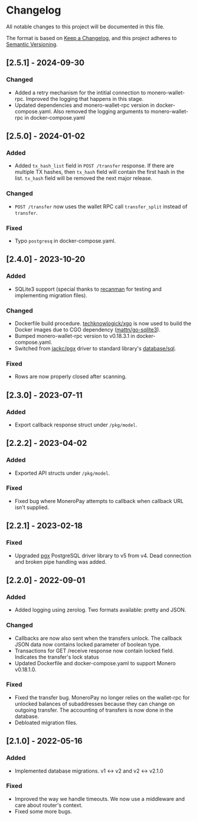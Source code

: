 # Changelog

All notable changes to this project will be documented in this file.

The format is based on [Keep a Changelog](https://keepachangelog.com/en/1.0.0/),
and this project adheres to [Semantic Versioning](https://semver.org/spec/v2.0.0.html).

## [2.5.1] - 2024-09-30
### Changed
- Added a retry mechanism for the intitial connection to monero-wallet-rpc. Improved the logging that happens in this stage.
- Updated dependencies and monero-wallet-rpc version in docker-compose.yaml. Also removed the logging arguments to monero-wallet-rpc in docker-compose.yaml

## [2.5.0] - 2024-01-02
### Added
- Added `tx_hash_list` field in `POST /transfer` response. If there are multiple TX hashes, then `tx_hash` field will contain the first hash in the list. `tx_hash` field will be removed the next major release.

### Changed
- `POST /transfer` now uses the wallet RPC call `transfer_split` instead of `transfer`.

### Fixed
- Typo `postgresq` in docker-compose.yaml.

## [2.4.0] - 2023-10-20
### Added
- SQLite3 support (special thanks to [recanman](http://recanman7nly4wwc5f2t2h55jnxsr7wo664o3lsydngwetvrguz4esid.onion/) for testing and implementing migration files).

### Changed
- Dockerfile build procedure. [techknowlogick/xgo](https://github.com/techknowlogick/xgo) is now used to build the Docker images due to CGO dependency ([mattn/go-sqlite3](http://mattn.github.io/go-sqlite3/)).
- Bumped monero-wallet-rpc version to v0.18.3.1 in docker-compose.yaml.
- Switched from [jackc/pgx](https://github.com/jackc/pgx) driver to standard library's [database/sql](https://pkg.go.dev/database/sql).

### Fixed
- Rows are now properly closed after scanning.

## [2.3.0] - 2023-07-11
### Added
- Export callback response struct under `/pkg/model`.

## [2.2.2] - 2023-04-02
### Added
- Exported API structs under `/pkg/model`.

### Fixed
- Fixed bug where MoneroPay attempts to callback when callback URL isn't supplied.

## [2.2.1] - 2023-02-18
### Fixed
- Upgraded [pgx](https://github.com/jackc/pgx) PostgreSQL driver library to v5 from v4. Dead connection and broken pipe handling was added.

## [2.2.0] - 2022-09-01
### Added
- Added logging using zerolog. Two formats available: pretty and JSON.

### Changed
- Callbacks are now also sent when the transfers unlock. The callback JSON data now contains locked parameter of boolean type.
- Transactions for GET /receive response now contain locked field. Indicates the transfer's lock status
- Updated Dockerfile and docker-compose.yaml to support Monero v0.18.1.0.

### Fixed
- Fixed the transfer bug. MoneroPay no longer relies on the wallet-rpc for unlocked balances of subaddresses because they can change on outgoing transfer. The accounting of transfers is now done in the database.
- Debloated migration files.

## [2.1.0] - 2022-05-16
### Added
- Implemented database migrations. v1 <-> v2 and v2 <-> v2.1.0

### Fixed
- Improved the way we handle timeouts. We now use a middleware and care about router's context.
- Fixed some more bugs.
